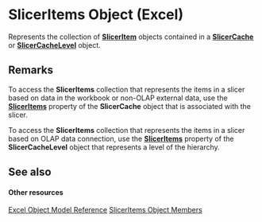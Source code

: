 
# SlicerItems Object (Excel)

Represents the collection of  **[SlicerItem](cb93cd82-fc3a-f6b7-ae64-db6312db649d.md)** objects contained in a **[SlicerCache](6e6533e3-0503-a1d3-9ecd-f7997233565f.md)** or **[SlicerCacheLevel](d73ff7ab-4d7a-6a73-3716-11dc6716688d.md)** object.


## Remarks

To access the  **SlicerItems** collection that represents the items in a slicer based on data in the workbook or non-OLAP external data, use the **[SlicerItems](d552a519-3d9f-74b8-4cbe-3b5c935a14d9.md)** property of the **SlicerCache** object that is associated with the slicer.

 To access the **SlicerItems** collection that represents the items in a slicer based on OLAP data connection, use the **[SlicerItems](3e1ae3f3-3c47-fae2-ef85-8404d95f2f81.md)** property of the **SlicerCacheLevel** object that represents a level of the hierarchy.


## See also


#### Other resources


[Excel Object Model Reference](http://msdn.microsoft.com/library/11ea8598-8a20-92d5-f98b-0da04263bf2c%28Office.15%29.aspx)
[SlicerItems Object Members](1d477e60-1989-8c19-f7e0-0ce19216679f.md)
